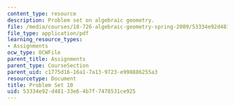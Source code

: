 ```yaml
---
content_type: resource
description: Problem set on algebraic geometry.
file: /media/courses/18-726-algebraic-geometry-spring-2009/53334e92d48133e64b7f7478531ce925_MIT18_726s09_pset10.pdf
file_type: application/pdf
learning_resource_types:
- Assignments
ocw_type: OCWFile
parent_title: Assignments
parent_type: CourseSection
parent_uid: c1775d16-16a1-7a13-9723-e998886255a3
resourcetype: Document
title: Problem Set 10
uid: 53334e92-d481-33e6-4b7f-7478531ce925
---
```

